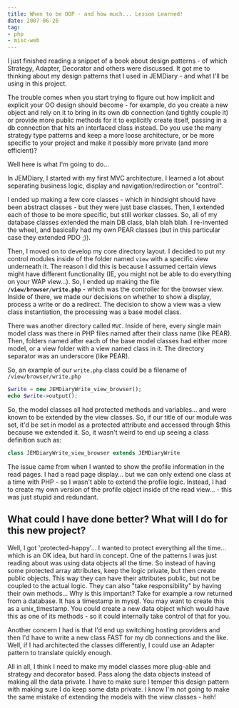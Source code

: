 ```yaml
---
title: When to be OOP - and how much... Lesson Learned!
date: 2007-06-26
tag:
- php
- misc-web
---
```

I just finished reading a snippet of a book about design patterns - of which Strategy, Adapter, Decorator and others were discussed.  It got me to thinking about my design patterns that I used in JEMDiary - and what I'll be using in this project.

<!--more-->

The trouble comes when you start trying to figure out how implicit and explicit your OO design should become - for example, do you create a new object and rely on it to bring in its own db connection (and tightly couple it) or provide more public methods for it to explicitly create itself, passing in a db connection that hits an interfaced class instead.  Do you use the many strategy type patterns and keep a more loose architecture, or be more specific to your project and make it possibly more private (and more efficient)?

Well here is what I'm going to do...

In JEMDiary, I started with my first MVC architecture.  I learned a lot about separating business logic, display and navigation/redirection or "control".

I ended up making a few core classes - which in hindsight should have been abstract classes - but they were just base classes.  Then, I extended each of those to be more specific, but still worker classes.  So, all of my database classes extended the main DB class, blah blah blah.  I re-invented the wheel, and basically had my own PEAR classes (but in this particular case they extended PDO ;)).

Then, I moved on to develop my core directory layout.  I decided to put my control modules inside of the folder named `view` with a specific view underneath it.  The reason I did this is because I assumed certain views might have different functionality (IE, you might not be able to do everything on your WAP view...).  So, I ended up making the file **`/view/browser/write.php`** - which was the controller for the browser view.  Inside of there, we made our decisions on whether to show a display, process a write or do a redirect.  The decision to show a view was a view class instantiation, the processing was a base model class.

There was another directory called `MVC`.  Inside of here, every single main model class was there in PHP files named after their class name (like PEAR).  Then, folders named after each of the base model classes had either more model, or a view folder with a view named class in it.  The directory separator was an underscore (like PEAR).

So, an example of our `write.php` class could be a filename of `/view/browser/write.php`

```php
$write = new JEMDiaryWrite_view_browser();
echo $write->output();
```

So, the model classes all had protected methods and variables... and were known to be extended by the view classes.  So, if our title of our module was set, it'd be set in model as a protected attribute and accessed through $this because we extended it.  So, it wasn't weird to end up seeing a class definition such as:

```php
class JEMDiaryWrite_view_browser extends JEMDiaryWrite
```

The issue came from when I wanted to show the profile information in the read pages.  I had a read page display... but we can only extend one class at a time with PHP - so I wasn't able to extend the profile logic.  Instead, I had to create my own version of the profile object inside of the read view... - this was just stupid and redundant.

## What could I have done better?  What will I do for this new project?

Well, I got 'protected-happy'... I wanted to protect everything all the time... which is an OK idea, but hard in concept.  One of the patterns I was just reading about was using data objects all the time.  So instead of having some protected array attributes, keep the logic private, but then create public objects.  This way they can have their attributes public, but not be coupled to the actual logic.  They can also "take responsibility" by having their own methods... Why is this important?  Take for example a row returned from a database.  It has a timestamp in mysql.  You may want to create this as a unix_timestamp.  You could create a new data object which would have this as one of its methods - so it could internally take control of that for you.

Another concern I had is that I'd end up switching hosting providers and then I'd have to write a new class FAST for my db connections and the like.  Well, if I had architected the classes differently, I could use an Adapter pattern to translate quickly enough.

All in all, I think I need to make my model classes more plug-able and strategy and decorator based.  Pass along the data objects instead of making all the data private.  I have to make sure I temper this design pattern with making sure I do keep some data private.  I know I'm not going to make the same mistake of extending the models with the view classes - heh!
